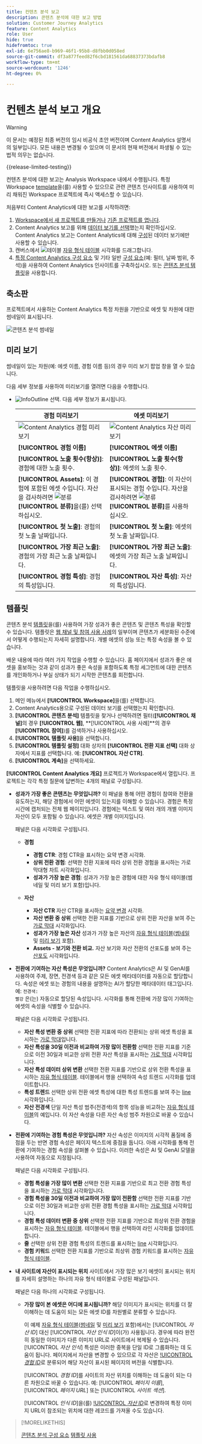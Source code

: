 ```yaml
---
title: 컨텐츠 분석 보고
description: 콘텐츠 분석에 대한 보고 방법
solution: Customer Journey Analytics
feature: Content Analytics
role: User
hide: true
hidefromtoc: true
exl-id: 6e756ae8-b969-46f1-95b8-d8fbb0d058ed
source-git-commit: df3a877feed82f6cbd181561da68837373bdafb8
workflow-type: tm+mt
source-wordcount: '1246'
ht-degree: 0%

---
```


# 컨텐츠 분석 보고 개요

>[!WARNING]
>
>이 문서는 예정된 최종 버전의 임시 비공식 초안 버전이며 Content Analytics 설명서의 일부입니다. 모든 내용은 변경될 수 있으며 이 문서의 현재 버전에서 파생될 수 있는 법적 의무는 없습니다.
>

{{release-limited-testing}}

컨텐츠 분석에 대한 보고는 Analysis Workspace 내에서 수행됩니다. 특정 Workspace [template](#template)을(를) 사용할 수 있으므로 관련 콘텐츠 인사이트를 사용하여 미리 채워진 Workspace 프로젝트에 즉시 액세스할 수 있습니다.

처음부터 Content Analytics에 대한 보고를 시작하려면:

1. [Workspace에서 새 프로젝트를 만들거나](/help/analysis-workspace/build-workspace-project/create-projects.md) [기존 프로젝트를 엽니다](/help/analysis-workspace/build-workspace-project/open-projects.md).
1. Content Analytics 보고를 위해 [데이터 보기를 선택](/help/analysis-workspace/c-panels/panels.md#data-view)했는지 확인하십시오. Content Analytics 보고는 Content Analytics에 대해 [구성](/help/content-analytics/config/configuration.md)된 데이터 보기에만 사용할 수 있습니다.
1. 캔버스에서 ![테이블](/help/assets/icons/Table.svg) [자유 형식 테이블](/help/analysis-workspace/visualizations/freeform-table/freeform-table.md) 시각화를 드래그합니다.
1. [특정 Content Analytics 구성 요소](components.md) 및 기타 일반 [구성 요소](/help/components/overview.md)(예: 필터, 날짜 범위, 주석)을 사용하여 Content Analytics 인사이트를 구축하십시오. 또는 [콘텐츠 분석 템플릿](#template)을 사용합니다.

## 축소판

프로젝트에서 사용하는 Content Analytics 특정 차원을 기반으로 에셋 및 차원에 대한 썸네일이 표시됩니다.

![콘텐츠 분석 썸네일](../assets/aca-thumbnails.png)

## 미리 보기

썸네일이 있는 차원(예: 에셋 이름, 경험 이름 등)의 경우 미리 보기 팝업 창을 열 수 있습니다.

다음 세부 정보를 사용하여 미리보기를 열려면 다음을 수행합니다.

* ![InfoOutline](/help/assets/icons/InfoOutline.svg) 선택. 다음 세부 정보가 표시됩니다.

  | 경험 미리보기 | 에셋 미리보기 |
  |---|---|
  | ![Content Analytics 경험 미리 보기](../assets/aca-experience-preview.png) | ![Content Analytics 자산 미리 보기](../assets/aca-asset-preview.png) |
  | **[!UICONTROL 경험 이름]** | **[!UICONTROL 에셋 이름]** |
  | **[!UICONTROL 노출 횟수(항상)]**: 경험에 대한 노출 횟수. | **[!UICONTROL 노출 횟수(항상)]**: 에셋의 노출 횟수. |
  | **[!UICONTROL Assets]**: 이 경험에 포함된 에셋 수입니다. 자산을 검사하려면 ![분류](/help/assets/icons/Breakdown.svg) **[!UICONTROL 분류]**&#x200B;을(를) 선택하십시오. | **[!UICONTROL 경험]**: 이 자산이 표시되는 경험 수입니다. 자산을 검사하려면 ![분류](/help/assets/icons/Breakdown.svg) **[!UICONTROL 분류]**&#x200B;를 사용하십시오. |
  | **[!UICONTROL 첫 노출]**: 경험의 첫 노출 날짜입니다. | **[!UICONTROL 첫 노출]**: 에셋의 첫 노출 날짜입니다. |
  | **[!UICONTROL 가장 최근 노출]**: 경험의 가장 최근 노출 날짜입니다. | **[!UICONTROL 가장 최근 노출]**: 에셋의 가장 최근 노출 날짜입니다. |
  | **[!UICONTROL 경험 특성]**: 경험의 특성입니다. | **[!UICONTROL 자산 특성]**: 자산의 특성입니다. |


## 템플릿

콘텐츠 분석 [템플릿](/help/analysis-workspace/templates/use-templates.md)을(를) 사용하여 가장 성과가 좋은 콘텐츠 및 콘텐츠 특성을 확인할 수 있습니다. 템플릿은 [웹 채널 및 참여 사용 사례](/help/analysis-workspace/templates/use-templates.md#web-engagement)의 일부이며 콘텐츠가 세분화된 수준에서 어떻게 수행되는지 자세히 설명합니다. 개별 에셋의 성능 또는 특정 속성을 볼 수 있습니다.

배운 내용에 따라 여러 가지 작업을 수행할 수 있습니다. 홈 페이지에서 성과가 좋은 에셋을 홍보하는 것과 같이 성과가 좋은 속성을 포함하도록 특정 세그먼트에 대한 콘텐츠를 개인화하거나 부실 상태가 되기 시작한 콘텐츠를 회전합니다.

템플릿을 사용하려면 다음 작업을 수행하십시오.

1. 메인 메뉴에서 **[!UICONTROL Workspace]**&#x200B;을(를) 선택합니다.
1. Content Analytics용으로 구성된 데이터 보기를 선택했는지 확인합니다.
1. **[!UICONTROL 콘텐츠 분석]** 템플릿을 찾거나 선택하려면 필터(**[!UICONTROL 채널]**&#x200B;의 경우 **[!UICONTROL 웹]**, **[!UICONTROL 사용 사례]**의 경우 **[!UICONTROL 참여]**)를 검색하거나 사용하십시오.
1. **[!UICONTROL 템플릿 사용]**&#x200B;을 선택합니다.
1. **[!UICONTROL 템플릿 설정]** 대화 상자의 **[!UICONTROL 전환 지표 선택]** 대화 상자에서 지표를 선택합니다. 예: **[!UICONTROL 자산 CTR]**.
1. **[!UICONTROL 계속]**&#x200B;을 선택하세요.

**[!UICONTROL Content Analytics 개요]** 프로젝트가 Workspace에서 열립니다. 프로젝트는 각각 특정 질문에 답변하는 4개의 패널로 구성됩니다.

* **성과가 가장 좋은 콘텐츠는 무엇입니까?**
이 패널을 통해 어떤 경험이 참여와 전환을 유도하는지, 해당 경험에서 어떤 에셋이 있는지를 이해할 수 있습니다. 경험은 특정 시간에 캡처되는 전체 웹 페이지입니다. 경험에는 텍스트 및 여러 개의 개별 이미지 자산이 모두 포함될 수 있습니다. 에셋은 개별 이미지입니다.

  패널은 다음 시각화로 구성됩니다.

   * **경험**

      * **경험 CTR**: 경험 CTR을 표시하는 요약 변경 시각화.
      * **상위 전환 경험**: 선택한 전환 지표에 따라 상위 전환 경험을 표시하는 가로 막대형 차트 시각화입니다.
      * **성과가 가장 높은 경험**: 성과가 가장 높은 경험에 대한 자유 형식 테이블(썸네일 및 미리 보기 포함)입니다.

   * **자산**

      * **자산 CTR**
자산 CTR을 표시하는 [요약 변경](/help/analysis-workspace/visualizations/summary-number-change.md) 시각화.
      * **자산 변환 중 상위**
선택한 전환 지표를 기반으로 상위 전환 자산을 보여 주는 [가로 막대](/help/analysis-workspace/visualizations/horizontal-bar.md) 시각화입니다.
      * **성과가 가장 높은 자산**
성과가 가장 높은 자산의 [자유 형식 테이블](/help/analysis-workspace/visualizations/freeform-table/freeform-table.md)([썸네일](#thumbnails) 및 [미리 보기](#previews) 포함).
      * **Assets - 보기와 전환 비교.**
자산 보기와 자산 전환의 산포도를 보여 주는 [산포도](/help/analysis-workspace/visualizations/scatterplot.md) 시각화입니다.

* **전환에 기여하는 자산 특성은 무엇입니까?**
Content Analytics은 AI 및 GenAI를 사용하여 주제, 장면, 전경색 등과 같은 모든 에셋 메타데이터를 자동으로 할당합니다. 속성은 에셋 또는 경험의 내용을 설명하는 AI가 할당한 메타데이터 태그입니다. 예: <code>전경색: 빨강</code> 은(는) 자동으로 할당된 속성입니다. 시각화를 통해 전환에 가장 많이 기여하는 에셋의 속성을 식별할 수 있습니다.

  패널은 다음 시각화로 구성됩니다.

   * **자산 특성 변환 중 상위**
선택한 전환 지표에 따라 전환되는 상위 에셋 특성을 표시하는 [가로 막대](/help/analysis-workspace/visualizations/horizontal-bar.md)입니다.
   * **자산 특성을 30일 이전과 비교하여 가장 많이 전환함**
선택한 전환 지표를 기준으로 이전 30일과 비교한 상위 전환 자산 특성을 표시하는 [가로 막대](/help/analysis-workspace/visualizations/horizontal-bar.md) 시각화입니다.
   * **자산 특성 데이터 상위 변환**
선택한 전환 지표를 기반으로 상위 전환 특성을 표시하는 [자유 형식 테이블](/help/analysis-workspace/visualizations/freeform-table/freeform-table.md). 테이블에서 행을 선택하여 속성 트렌드 시각화를 업데이트합니다.
   * **특성 트렌드**
선택한 상위 전환 에셋 특성에 대한 특성 트렌드를 보여 주는 [line](/help/analysis-workspace/visualizations/line.md) 시각화입니다.
   * **자산 전경색**
단일 자산 특성 범주(전경색)의 항목 성능을 비교하는 [자유 형식 테이블](/help/analysis-workspace/visualizations/freeform-table/freeform-table.md)의 예입니다. 이 자산 속성을 다른 자산 속성 범주 차원으로 바꿀 수 있습니다.

* **전환에 기여하는 경험 특성은 무엇입니까?**
자산 속성은 이미지의 시각적 품질에 중점을 두는 반면 경험 속성은 페이지 텍스트에 중점을 둡니다. 아래 시각화를 통해 전환에 기여하는 경험 속성을 살펴볼 수 있습니다. 이러한 속성은 AI 및 GenAI 모델을 사용하여 자동으로 지정됩니다.

  패널은 다음 시각화로 구성됩니다.

   * **경험 특성을 가장 많이 변환**
선택한 전환 지표를 기반으로 최고 전환 경험 특성을 표시하는 [가로 막대](/help/analysis-workspace/visualizations/horizontal-bar.md) 시각화입니다.
   * **경험 특성을 30일 이전과 비교하여 가장 많이 전환함**
선택한 전환 지표를 기반으로 이전 30일과 비교한 상위 전환 경험 특성을 표시하는 [가로 막대](/help/analysis-workspace/visualizations/horizontal-bar.md) 시각화입니다.
   * **경험 특성 데이터 변환 중 상위**
선택한 전환 지표를 기반으로 최상위 전환 경험을 표시하는 [자유 형식 테이블](/help/analysis-workspace/visualizations/freeform-table/freeform-table.md). 테이블에서 행을 선택하여 라인 시각화를 업데이트합니다.
   * **줄**
선택한 상위 전환 경험 특성의 트렌드를 표시하는 [line](/help/analysis-workspace/visualizations/line.md) 시각화입니다.
   * **경험 키워드**
선택한 전환 지표를 기반으로 최상위 경험 키워드를 표시하는 [자유 형식 테이블](/help/analysis-workspace/visualizations/freeform-table/freeform-table.md).

* **내 사이트에 자산이 표시되는 위치**
사이트에서 가장 많은 보기 에셋이 표시되는 위치를 자세히 설명하는 하나의 자유 형식 테이블로 구성된 패널입니다.

  패널은 다음 하나의 시각화로 구성됩니다.

   * **가장 많이 본 에셋은 어디에 표시됩니까?**
해당 이미지가 표시되는 위치를 더 잘 이해하는 데 도움이 되는 모든 에셋 ID를 차원별로 분류할 수 있습니다.

     이 예제 [자유 형식 테이블](/help/analysis-workspace/visualizations/freeform-table/freeform-table.md)([썸네일](#thumbnails) 및 [미리 보기](#previews) 포함)에서는 [!UICONTROL *자산 ID*] 대신 [!UICONTROL *자산 인식 ID*]&#x200B;이(가) 사용됩니다. 경우에 따라 완전히 동일한 이미지가 다른 이미지 URL로 사이트에서 복제될 수 있습니다. [!UICONTROL _자산 인식_] 특성은 이러한 중복을 단일 ID로 그룹화하는 데 도움이 됩니다. 페이지에서 자산을 변경할 수 있으므로 각 자산은 [!UICONTROL _경험 ID_](으)로 분류되어 해당 자산이 표시된 페이지의 버전을 식별합니다.

     [!UICONTROL _경험 ID_]&#x200B;를 사이트의 자산 위치를 이해하는 데 도움이 되는 다른 차원으로 바꿀 수 있습니다. 예: [!UICONTROL _페이지 이름_], [!UICONTROL _페이지 URL_] 또는 [!UICONTROL _사이트 섹션_].

     [!UICONTROL _인식 ID_]&#x200B;을(를) [!UICONTROL _자산 ID_](으)로 변경하여 특정 이미지 URL이 참조되는 위치에 대한 레코드를 가져올 수도 있습니다.


>[!MORELIKETHIS]
>
>[콘텐츠 분석 구성 요소](components.md)
>[템플릿 사용](/help/analysis-workspace/templates/use-templates.md#web-engagement)
>
